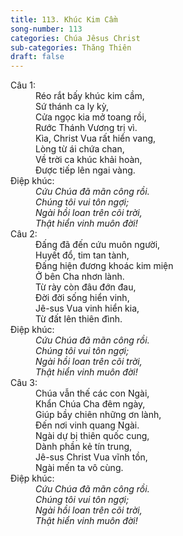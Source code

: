 ```yaml
---
title: 113. Khúc Kim Cầm
song-number: 113
categories: Chúa Jêsus Christ
sub-categories: Thăng Thiên
draft: false
---
```

<dl><dt>Câu 1:</dt><dd data-verse="1">Réo rắt bấy khúc kim cầm, <br/>Sứ thánh ca ly kỳ, <br/>Cửa ngọc kia mở toang rồi, <br/>Rước Thánh Vương trị vì. <br/>Kìa, Christ Vua rất hiển vang, <br/>Lòng từ ái chứa chan, <br/>Về trời ca khúc khải hoàn, <br/>Được tiếp lên ngai vàng. </dd><dt>Điệp khúc:</dt><dd data-chorus="1"><em>Cứu Chúa đã mãn công rồi. <br/>Chúng tôi vui tôn ngợi; <br/>Ngài hồi loan trên cõi trời, <br/>Thật hiển vinh muôn đời! </em></dd><dt>Câu 2:</dt><dd data-verse="2"> Đấng đã đến cứu muôn người, <br/>Huyết đổ, tim tan tành, <br/>Đấng hiện đương khoác kim miện <br/>Ở bên Cha nhơn lành. <br/>Từ rày còn đâu đớn đau, <br/>Đời đời sống hiển vinh, <br/>Jê-sus Vua vinh hiển kia, <br/>Từ đất lên thiên đình. </dd><dt>Điệp khúc:</dt><dd data-chorus="1"><em>Cứu Chúa đã mãn công rồi. <br/>Chúng tôi vui tôn ngợi; <br/>Ngài hồi loan trên cõi trời, <br/>Thật hiển vinh muôn đời! </em></dd><dt>Câu 3:</dt><dd data-verse="3">Chúa vẫn thế các con Ngài, <br/>Khẩn Chúa Cha đêm ngày, <br/>Giúp bầy chiên những ơn lành, <br/>Đến nơi vinh quang Ngài. <br/>Ngài dự bị thiên quốc cung, <br/>Dành phần kẻ tín trung, <br/>Jê-sus Christ Vua vĩnh tồn, <br/>Ngài mến ta vô cùng. </dd><dt>Điệp khúc:</dt><dd data-chorus="1"><em>Cứu Chúa đã mãn công rồi. <br/>Chúng tôi vui tôn ngợi; <br/>Ngài hồi loan trên cõi trời, <br/>Thật hiển vinh muôn đời! </em></dd></dl>